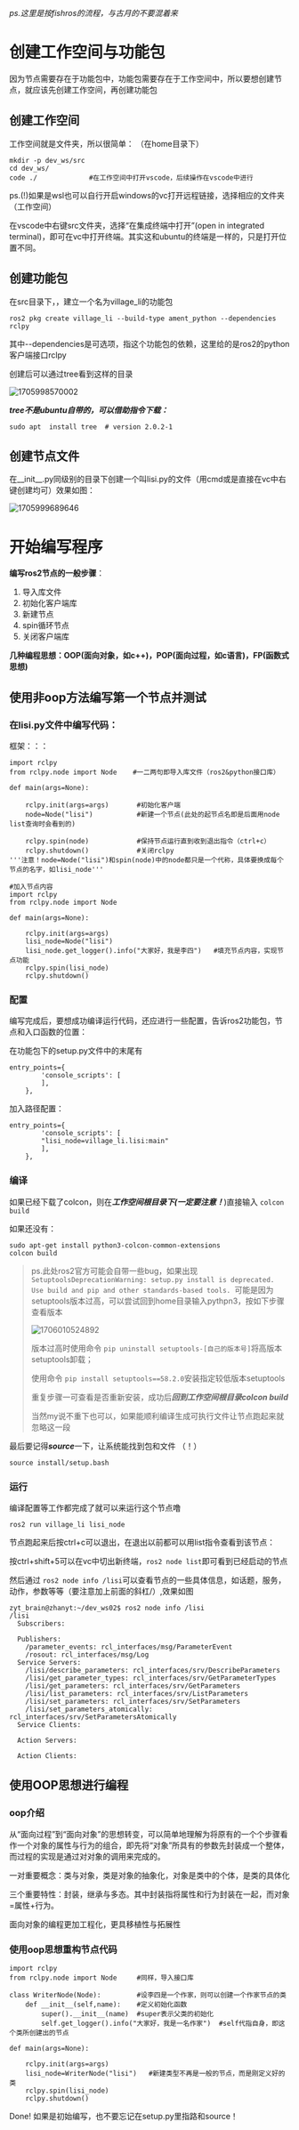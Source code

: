 *ps.这里是按fishros的流程，与古月的不要混着来*

# 创建工作空间与功能包

因为节点需要存在于功能包中，功能包需要存在于工作空间中，所以要想创建节点，就应该先创建工作空间，再创建功能包

## 创建工作空间

工作空间就是文件夹，所以很简单：  （在home目录下）

```
mkdir -p dev_ws/src
cd dev_ws/
code ./             #在工作空间中打开vscode，后续操作在vscode中进行
```

ps.(!)如果是wsl也可以自行开启windows的vc打开远程链接，选择相应的文件夹（工作空间）

在vscode中右键src文件夹，选择“在集成终端中打开”(open in integrated terminal)，即可在vc中打开终端。其实这和ubuntu的终端是一样的，只是打开位置不同。

## 创建功能包

在src目录下，，建立一个名为village_li的功能包

```
ros2 pkg create village_li --build-type ament_python --dependencies rclpy
```

其中--dependencies是可选项，指这个功能包的依赖，这里给的是ros2的python客户端接口rclpy

创建后可以通过tree看到这样的目录

![1705998570002](image/手搓python节点/1705998570002.png)

***tree不是ubuntu自带的，可以借助指令下载：***

```
sudo apt  install tree  # version 2.0.2-1
```

## 创建节点文件

在__init__.py同级别的目录下创建一个叫lisi.py的文件（用cmd或是直接在vc中右键创建均可）效果如图：

![1705999689646](image/手搓python节点/1705999689646.png)

# 开始编写程序

**编写ros2节点的一般步骤**：

1. 导入库文件
2. 初始化客户端库
3. 新建节点
4. spin循环节点
5. 关闭客户端库

**几种编程思想：OOP(面向对象，如c++)，POP(面向过程，如c语言)，FP(函数式思想)**

## 使用非oop方法编写第一个节点并测试

### 在lisi.py文件中编写代码：

框架：：：

```
import rclpy
from rclpy.node import Node    #一二两句即导入库文件（ros2&python接口库）

def main(args=None):
  
    rclpy.init(args=args)       #初始化客户端
    node=Node("lisi")           #新建一个节点(此处的起节点名即是后面用node list查询时会看到的)

    rclpy.spin(node)            #保持节点运行直到收到退出指令（ctrl+c）
    rclpy.shutdown()            #关闭rclpy
'''注意！node=Node("lisi")和spin(node)中的node都只是一个代称，具体要换成每个节点的名字，如lisi_node'''
```

```
#加入节点内容
import rclpy
from rclpy.node import Node  

def main(args=None):
  
    rclpy.init(args=args)   
    lisi_node=Node("lisi")   
    lisi_node.get_logger().info("大家好，我是李四")   #填充节点内容，实现节点功能
    rclpy.spin(lisi_node)  
    rclpy.shutdown()  
```

### 配置

编写完成后，要想成功编译运行代码，还应进行一些配置，告诉ros2功能包，节点和入口函数的位置：

在功能包下的setup.py文件中的末尾有

```
entry_points={
        'console_scripts': [
        ],
    },
```

加入路径配置：

```
entry_points={
        'console_scripts': [
	    "lisi_node=village_li.lisi:main"
        ],
    },
```

### 编译

如果已经下载了colcon，则在***工作空间根目录下(一定要注意！***)直接输入 `colcon build`

如果还没有：

```
sudo apt-get install python3-colcon-common-extensions 
colcon build
```

> ps.此处ros2官方可能会自带一些bug，如果出现 `SetuptoolsDeprecationWarning: setup.py install is deprecated. Use build and pip and other standards-based tools. `可能是因为setuptools版本过高，可以尝试回到home目录输入pythpn3，按如下步骤查看版本
>
> ![1706010524892](image/手搓python节点/1706010524892.png)
>
> 版本过高时使用命令 `pip uninstall setuptools-[自己的版本号]`将高版本setuptools卸载；
>
> 使用命令 `pip install setuptools==58.2.0`安装指定较低版本setuptools
>
> 重复步骤一可查看是否重新安装，成功后***回到工作空间根目录colcon build***
>
> 当然my说不重下也可以，如果能顺利编译生成可执行文件让节点跑起来就忽略这一段

最后要记得***source***一下，让系统能找到包和文件 （！）

```
source install/setup.bash
```

### 运行

编译配置等工作都完成了就可以来运行这个节点噜

```
ros2 run village_li lisi_node
```

节点跑起来后按ctrl+c可以退出，在退出以前都可以用list指令查看到该节点：

按ctrl+shift+5可以在vc中切出新终端，`ros2 node list`即可看到已经启动的节点

然后通过 `ros2 node info /lisi`可以查看节点的一些具体信息，如话题，服务，动作，参数等等（要注意加上前面的斜杠/）,效果如图

```
zyt_brain@zhanyt:~/dev_ws02$ ros2 node info /lisi
/lisi
  Subscribers:

  Publishers:
    /parameter_events: rcl_interfaces/msg/ParameterEvent
    /rosout: rcl_interfaces/msg/Log
  Service Servers:
    /lisi/describe_parameters: rcl_interfaces/srv/DescribeParameters
    /lisi/get_parameter_types: rcl_interfaces/srv/GetParameterTypes
    /lisi/get_parameters: rcl_interfaces/srv/GetParameters
    /lisi/list_parameters: rcl_interfaces/srv/ListParameters
    /lisi/set_parameters: rcl_interfaces/srv/SetParameters
    /lisi/set_parameters_atomically: rcl_interfaces/srv/SetParametersAtomically
  Service Clients:

  Action Servers:

  Action Clients:
```

## 使用OOP思想进行编程

### oop介绍

从“面向过程”到“面向对象”的思想转变，可以简单地理解为将原有的一个个步骤看作一个对象的属性与行为的组合，即先将“对象”所具有的参数先封装成一个整体，而过程的实现是通过对对象的调用来完成的。

一对重要概念：类与对象，类是对象的抽象化，对象是类中的个体，是类的具体化

三个重要特性：封装，继承与多态。其中封装指将属性和行为封装在一起，而对象=属性+行为。

面向对象的编程更加工程化，更具移植性与拓展性

### 使用oop思想重构节点代码

```
import rclpy
from rclpy.node import Node     #同样，导入接口库

class WriterNode(Node):         #设李四是一个作家，则可以创建一个作家节点的类
    def __init__(self,name):    #定义初始化函数
        super().__init__(name)  #super表示父类的初始化
        self.get_logger().info("大家好，我是一名作家")  #self代指自身，即这个类所创建出的节点

def main(args=None):
  
    rclpy.init(args=args)   
    lisi_node=WriterNode("lisi")   #新建类型不再是一般的节点，而是刚定义好的类
    rclpy.spin(lisi_node)  
    rclpy.shutdown()  
```

Done!	如果是初始编写，也不要忘记在setup.py里指路和source！

